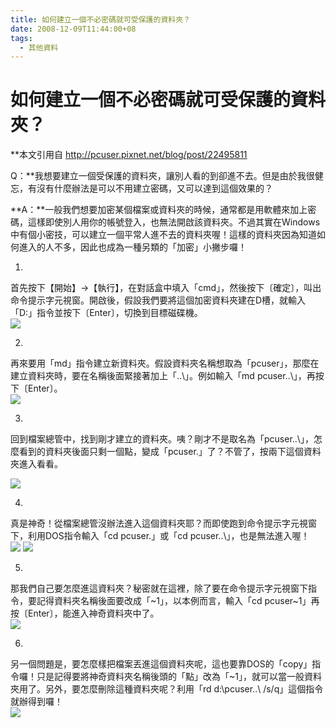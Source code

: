 ```yaml
---
title: 如何建立一個不必密碼就可受保護的資料夾？
date: 2008-12-09T11:44:00+08
tags:
  - 其他資料
---
```

# 如何建立一個不必密碼就可受保護的資料夾？

**本文引用自 http://pcuser.pixnet.net/blog/post/22495811  
  
Q：**我想要建立一個受保護的資料夾，讓別人看的到卻進不去。但是由於我很健忘，有沒有什麼辦法是可以不用建立密碼，又可以達到這個效果的？

**A：**一般我們想要加密某個檔案或資料夾的時候，通常都是用軟體來加上密碼，這樣即使別人用你的帳號登入，也無法開啟該資料夾。不過其實在Windows中有個小密技，可以建立一個平常人進不去的資料夾喔！這樣的資料夾因為知道如何進入的人不多，因此也成為一種另類的「加密」小撇步囉！

1.  
首先按下【開始】→【執行】，在對話盒中填入「cmd」，然後按下〔確定〕，叫出命令提示字元視窗。開啟後，假設我們要將這個加密資料夾建在D槽，就輸入「D:」指令並按下〔Enter〕，切換到目標磁碟機。  
![](http://pic.pimg.tw/pcuser/normal_49252d0845098.png)

2.  
再來要用「md」指令建立新資料夾。假設資料夾名稱想取為「pcuser」，那麼在建立資料夾時，要在名稱後面緊接著加上「..\\」。例如輸入「md pcuser..\\」，再按下〔Enter〕。  
![](http://pic.pimg.tw/pcuser/normal_49252d08dd4f8.png)

3.  
回到檔案總管中，找到剛才建立的資料夾。咦？剛才不是取名為「pcuser..\\」，怎麼看到的資料夾後面只剩一個點，變成「pcuser.」了？不管了，按兩下這個資料夾進入看看。

![](http://pic.pimg.tw/pcuser/49252d098dc87.png)

  
4.  
真是神奇！從檔案總管沒辦法進入這個資料夾耶？而即使跑到命令提示字元視窗下，利用DOS指令輸入「cd pcuser.」或「cd pcuser..\\」，也是無法進入喔！  
![](http://pic.pimg.tw/pcuser/normal_49252d0a24199.png) ![](http://pic.pimg.tw/pcuser/normal_49252d0ace03f.png)

5.  
那我們自己要怎麼進這資料夾？秘密就在這裡，除了要在命令提示字元視窗下指令，要記得資料夾名稱後面要改成「~1」，以本例而言，輸入「cd pcuser~1」再按〔Enter〕，能進入神奇資料夾中了。  
![](http://pic.pimg.tw/pcuser/normal_49252d0b64cf8.png)

6.  
另一個問題是，要怎麼樣把檔案丟進這個資料夾呢，這也要靠DOS的「copy」指令囉！只是記得要將神奇資料夾名稱後頭的「點」改為「~1」，就可以當一般資料夾用了。另外，要怎麼刪除這種資料夾呢？利用「rd d:\\pcuser..\\ /s/q」這個指令就辦得到囉！  
![](http://pic.pimg.tw/pcuser/normal_49252d0784c83.png)
